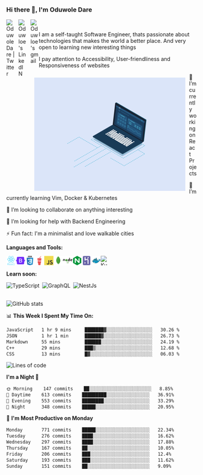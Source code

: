 ### Hi there 👋, I'm Oduwole Dare

<a href="https://twitter.com/DreyWesson">
  <img align="left" alt="Oduwole Dare | Twitter" width="22px" src="https://raw.githubusercontent.com/peterthehan/peterthehan/master/assets/twitter.svg" style="margin-right:10px"/>
</a> 
<a href="https://www.linkedin.com/in/dare-oduwole73176/">
  <img align="left" alt="Oduwloe's LinkedIN" width="22px" src="https://raw.githubusercontent.com/peterthehan/peterthehan/master/assets/linkedin.svg" style="margin-right:10px"/>
</a>
<a href="mailto:dreywesson@gmail.com">
  <img align="left" alt="Oduwloe's gmail" width="22px" src="https://cdn.jsdelivr.net/npm/simple-icons@v3/icons/gmail.svg" />
</a>  
<br />

I am a self-taught Software Engineer, thats passionate about technologies that makes the world a better place. And very open to learning new interesting things

I pay attention to Accessibility, User-friendliness and Responsiveness of websites

<img align="left" alt="GIF" src="https://github.com/dreywesson/dreywesson/blob/media/readme.gif?raw=true" width="400" height="auto" style="margin: 10px;"/>

<p>🔭 I’m currently working on React Projects</p>
<p>🌱 I’m currently learning Vim, Docker & Kubernetes</p>
<p>👯 I’m looking to collaborate on anything interesting</p>
<p>🤔 I’m looking for help with Backend Engineering</p>
<p>⚡ Fun fact: I'm a minimalist and love walkable cities</p>

**Languages and Tools:**

<!-- <code><img height="20" src="https://raw.githubusercontent.com/github/explore/80688e429a7d4ef2fca1e82350fe8e3517d3494d/topics/javascript/javascript.png"></code>
<code><img height="20" src="https://raw.githubusercontent.com/github/explore/80688e429a7d4ef2fca1e82350fe8e3517d3494d/topics/vue/vue.png"></code>
<code><img height="20" src="https://raw.githubusercontent.com/github/explore/80688e429a7d4ef2fca1e82350fe8e3517d3494d/topics/react/react.png"></code>
<code><img height="20" src="https://raw.githubusercontent.com/github/explore/5c058a388828bb5fde0bcafd4bc867b5bb3f26f3/topics/graphql/graphql.png"></code>
<code><img height="20" src="https://raw.githubusercontent.com/github/explore/80688e429a7d4ef2fca1e82350fe8e3517d3494d/topics/nodejs/nodejs.png"></code>
<code><img height="20" src="https://raw.githubusercontent.com/github/explore/80688e429a7d4ef2fca1e82350fe8e3517d3494d/topics/cpp/cpp.png"></code>
<code><img height="20" src="https://raw.githubusercontent.com/github/explore/80688e429a7d4ef2fca1e82350fe8e3517d3494d/topics/python/python.png"></code>
<code><img height="20" src="https://raw.githubusercontent.com/github/explore/80688e429a7d4ef2fca1e82350fe8e3517d3494d/topics/mysql/mysql.png"></code>
<code><img height="20" src="https://raw.githubusercontent.com/github/explore/80688e429a7d4ef2fca1e82350fe8e3517d3494d/topics/firebase/firebase.png"></code>
<code><img height="20" src="https://raw.githubusercontent.com/github/explore/80688e429a7d4ef2fca1e82350fe8e3517d3494d/topics/git/git.png"></code> -->

<div style="display: flex; ">
  <img src="https://raw.githubusercontent.com/devicons/devicon/master/icons/react/react-original-wordmark.svg" alt="react" width="25" height="25" />
  <img src="https://raw.githubusercontent.com/devicons/devicon/master/icons/bootstrap/bootstrap-plain.svg" alt="bootstrap" width="25" height="25" />
  <img src="https://raw.githubusercontent.com/devicons/devicon/master/icons/css3/css3-original-wordmark.svg" alt="css3" width="25" height="25" />
  <img src="https://raw.githubusercontent.com/devicons/devicon/master/icons/gulp/gulp-plain.svg" alt="gulp" width="25" height="25" />
  <img src="https://raw.githubusercontent.com/devicons/devicon/master/icons/javascript/javascript-original.svg" alt="javascript" width="25" height="25" />
  <img src="https://raw.githubusercontent.com/devicons/devicon/master/icons/mongodb/mongodb-original.svg" alt="mongodb" width="25" height="25" />
  <img src="https://raw.githubusercontent.com/devicons/devicon/master/icons/nodejs/nodejs-original-wordmark.svg" alt="nodejs" width="25" height="25" />
  <img src="https://raw.githubusercontent.com/devicons/devicon/master/icons/nginx/nginx-original.svg" alt="nginx" width="25" height="25" />
  <img src="https://raw.githubusercontent.com/devicons/devicon/master/icons/heroku/heroku-plain.svg" alt="heroku" width="25" height="25" />
  <img src="https://raw.githubusercontent.com/devicons/devicon/master/icons/docker/docker-original.svg" alt="Docker" width="25" height="25" />
  <img src="https://www.vectorlogo.zone/logos/kubernetes/kubernetes-icon.svg" alt="Kubernetes" width="25" height="25" />
</div>
<!-- <p>
  <img alt="React" src="https://img.shields.io/badge/-React-45b8d8?style=flat-square&logo=react&logoColor=white" />
  <img alt="Webpack" src="https://img.shields.io/badge/-Webpack-8DD6F9?style=flat-square&logo=webpack&logoColor=white" />
  <img alt="Docker" src="https://img.shields.io/badge/-Docker-46a2f1?style=flat-square&logo=docker&logoColor=white" />
  <img alt="github actions" src="https://img.shields.io/badge/-Github_Actions-2088FF?style=flat-square&logo=github-actions&logoColor=white" />
  <img alt="Insomnia" src="https://img.shields.io/badge/-Insomnia-5849BE?style=flat-square&logo=insomnia&logoColor=white" />
  <img alt="Heroku" src="https://img.shields.io/badge/-Heroku-430098?style=flat-square&logo=heroku&logoColor=white" />
  <img alt="redux" src="https://img.shields.io/badge/-Redux-764ABC?style=flat-square&logo=redux&logoColor=white" />
  <img alt="Sass" src="https://img.shields.io/badge/-Sass-CC6699?style=flat-square&logo=sass&logoColor=white" />
  <img alt="Styled Components" src="https://img.shields.io/badge/-Styled_Components-db7092?style=flat-square&logo=styled-components&logoColor=white" />
  <img alt="git" src="https://img.shields.io/badge/-Git-F05032?style=flat-square&logo=git&logoColor=white" />
  <img alt="npm" src="https://img.shields.io/badge/-NPM-CB3837?style=flat-square&logo=npm&logoColor=white" />
  <img alt="html5" src="https://img.shields.io/badge/-HTML5-E34F26?style=flat-square&logo=html5&logoColor=white" />
  <img alt="Prettier" src="https://img.shields.io/badge/-Prettier-F7B93E?style=flat-square&logo=prettier&logoColor=white" />
  <img alt="MongoDB" src="https://img.shields.io/badge/-MongoDB-13aa52?style=flat-square&logo=mongodb&logoColor=white" />
  <img alt="Nodejs" src="https://img.shields.io/badge/-Nodejs-43853d?style=flat-square&logo=Node.js&logoColor=white" />
</p> -->

**Learn soon:**

<div style="display: flex; ">
    <img alt="TypeScript" src="https://img.shields.io/badge/-TypeScript-007ACC?style=flat-square&logo=typescript&logoColor=white" style="margin-right: 7px;"/>
    <img alt="GraphQL" src="https://img.shields.io/badge/-GraphQL-E10098?style=flat-square&logo=graphql&logoColor=white" style="margin-right: 7px;"/>
    <img alt="NestJs" src="https://img.shields.io/badge/-NestJs-ea2845?style=flat-square&logo=nestjs&logoColor=white" style="margin-right: 7px;"/>
  </div>

  <br />

![GitHub stats](https://github-readme-stats.vercel.app/api?username=dreywesson&show_icons=true&theme=tokyonight)

📊 **This Week I Spent My Time On:**

```text
JavaScript   1 hr 9 mins     ███████▓░░░░░░░░░░░░░░░░░   30.26 %
JSON         1 hr 1 min      ██████▓░░░░░░░░░░░░░░░░░░   26.73 %
Markdown     55 mins         ██████░░░░░░░░░░░░░░░░░░░   24.19 %
C++          29 mins         ███▒░░░░░░░░░░░░░░░░░░░░░   12.68 %
CSS          13 mins         █▓░░░░░░░░░░░░░░░░░░░░░░░   06.03 %
```

![Lines of code](https://img.shields.io/badge/From%20Hello%20World%20I%27ve%20Written-5.0%20million%20lines%20of%20code-blue)

**I'm a Night 🦉**

```text
🌞 Morning    147 commits    ██░░░░░░░░░░░░░░░░░░░░░░░   8.85%
🌆 Daytime    613 commits    █████████░░░░░░░░░░░░░░░░   36.91%
🌃 Evening    553 commits    ████████░░░░░░░░░░░░░░░░░   33.29%
🌙 Night      348 commits    █████░░░░░░░░░░░░░░░░░░░░   20.95%

```

📅 **I'm Most Productive on Monday**

```text
Monday       771 commits    █████░░░░░░░░░░░░░░░░░░░░   22.34%
Tuesday      276 commits    ████░░░░░░░░░░░░░░░░░░░░░   16.62%
Wednesday    297 commits    ████░░░░░░░░░░░░░░░░░░░░░   17.88%
Thursday     167 commits    ██░░░░░░░░░░░░░░░░░░░░░░░   10.05%
Friday       206 commits    ███░░░░░░░░░░░░░░░░░░░░░░   12.4%
Saturday     193 commits    ███░░░░░░░░░░░░░░░░░░░░░░   11.62%
Sunday       151 commits    ██░░░░░░░░░░░░░░░░░░░░░░░   9.09%

```
